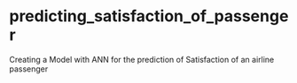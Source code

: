 # predicting_satisfaction_of_passenger
Creating a Model with ANN for the prediction of  Satisfaction of an airline passenger 
